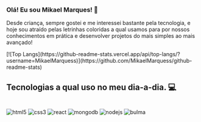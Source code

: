 ### Olá! Eu sou Mikael Marques! 🚀
<p>Desde criança, sempre gostei e me interessei bastante pela tecnologia, e hoje sou atraído pelas letrinhas coloridas a qual usamos para por nossos conhecimentos em prática e desenvolver projetos do mais simples ao mais avançado!</p>
[![Top Langs](https://github-readme-stats.vercel.app/api/top-langs/?username=MikaelMarquess)](https://github.com/MikaelMarquess/github-readme-stats)

## Tecnologias a qual uso no meu dia-a-dia. 💻
<div style="display: inline_block"><br/>
  <img align="center" alt="html5" src="https://img.shields.io/badge/HTML5-E34F26?style=for-the-badge&logo=html5&logoColor=white">
  <img align="center" alt="css3" src="https://img.shields.io/badge/CSS3-1572B6?style=for-the-badge&logo=css3&logoColor=white">
  <img align="center" alt="react" src="https://img.shields.io/badge/React-20232A?style=for-the-badge&logo=react&logoColor=61DAFB">
  <img align="center" alt="mongodb" src="https://img.shields.io/badge/MongoDB-4EA94B?style=for-the-badge&logo=mongodb&logoColor=white">
  <img align="center" alt="nodejs" src="https://img.shields.io/badge/Node.js-43853D?style=for-the-badge&logo=node.js&logoColor=white">
  <img align="center" alt="bulma" src="https://img.shields.io/badge/bulma-00D0B1?style=for-the-badge&logo=bulma&logoColor=white">
</div>
